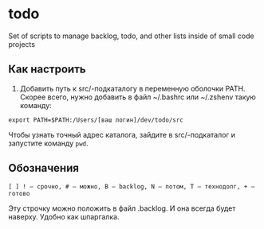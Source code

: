 # todo
Set of scripts to manage backlog, todo, and other lists inside of small code projects

## Как настроить
1. Добавить путь к src/-подкаталогу в переменную оболочки PATH.
   Скорее всего, нужно добавить в файл ~/.bashrc или ~/.zshenv такую команду:
```
export PATH=$PATH:/Users/[ваш логин]/dev/todo/src
```
Чтобы узнать точный адрес каталога, зайдите в src/-подкаталог и запустите команду ```pwd```.

## Обозначения
```
[ ] ! — срочно, # — можно, B — backlog, N — потом, Т — технодолг, + — готово
```
Эту строчку можно положить в файл .backlog. И она всегда будет наверху. Удобно как шпаргалка.
